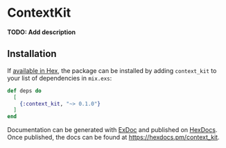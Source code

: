 # ContextKit

**TODO: Add description**

## Installation

If [available in Hex](https://hex.pm/docs/publish), the package can be installed
by adding `context_kit` to your list of dependencies in `mix.exs`:

```elixir
def deps do
  [
    {:context_kit, "~> 0.1.0"}
  ]
end
```

Documentation can be generated with [ExDoc](https://github.com/elixir-lang/ex_doc)
and published on [HexDocs](https://hexdocs.pm). Once published, the docs can
be found at <https://hexdocs.pm/context_kit>.

